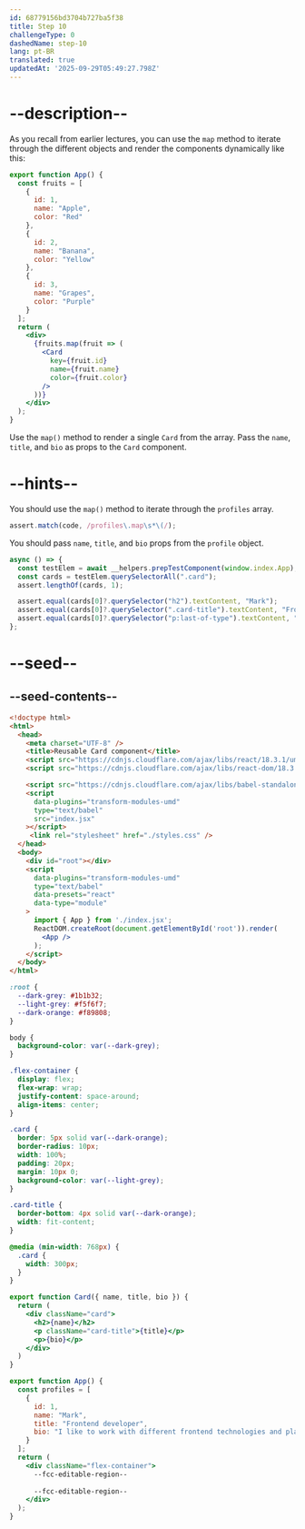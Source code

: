 ```yaml
---
id: 68779156bd3704b727ba5f38
title: Step 10
challengeType: 0
dashedName: step-10
lang: pt-BR
translated: true
updatedAt: '2025-09-29T05:49:27.798Z'
---
```


# --description--

As you recall from earlier lectures, you can use the `map` method to iterate through the different objects and render the components dynamically like this:

```jsx
export function App() {
  const fruits = [
    {
      id: 1,
      name: "Apple",
      color: "Red"
    },
    {
      id: 2,
      name: "Banana",
      color: "Yellow"
    },
    {
      id: 3,
      name: "Grapes",
      color: "Purple"
    }
  ];
  return (
    <div>
      {fruits.map(fruit => (
        <Card
          key={fruit.id}
          name={fruit.name}
          color={fruit.color}
        />
      ))}
    </div>
  );
}
```

Use the `map()` method to render a single `Card` from the array. Pass the `name`, `title`, and `bio` as props to the `Card` component.

# --hints--

You should use the `map()` method to iterate through the `profiles` array.

```js
assert.match(code, /profiles\.map\s*\(/);
```

You should pass `name`, `title`, and `bio` props from the `profile` object.

```js
async () => {
  const testElem = await __helpers.prepTestComponent(window.index.App);
  const cards = testElem.querySelectorAll(".card");
  assert.lengthOf(cards, 1);

  assert.equal(cards[0]?.querySelector("h2").textContent, "Mark");
  assert.equal(cards[0]?.querySelector(".card-title").textContent, "Frontend developer");
  assert.equal(cards[0]?.querySelector("p:last-of-type").textContent, "I like to work with different frontend technologies and play video games.");
};
```

# --seed--

## --seed-contents--

```html
<!doctype html>
<html>
  <head>
    <meta charset="UTF-8" />
    <title>Reusable Card component</title>
    <script src="https://cdnjs.cloudflare.com/ajax/libs/react/18.3.1/umd/react.development.js"></script>
    <script src="https://cdnjs.cloudflare.com/ajax/libs/react-dom/18.3.1/umd/react-dom.development.js"></script>

    <script src="https://cdnjs.cloudflare.com/ajax/libs/babel-standalone/7.26.3/babel.min.js"></script>
    <script
      data-plugins="transform-modules-umd"
      type="text/babel"
      src="index.jsx"
    ></script>
     <link rel="stylesheet" href="./styles.css" />
  </head>
  <body>
    <div id="root"></div>
    <script
      data-plugins="transform-modules-umd"
      type="text/babel"
      data-presets="react"
      data-type="module"
    >
      import { App } from './index.jsx';
      ReactDOM.createRoot(document.getElementById('root')).render(
        <App />
      );
    </script>
  </body>
</html>
```

```css
:root {
  --dark-grey: #1b1b32;
  --light-grey: #f5f6f7;
  --dark-orange: #f89808;
}

body {
  background-color: var(--dark-grey);
}

.flex-container {
  display: flex;
  flex-wrap: wrap;
  justify-content: space-around;
  align-items: center;
}

.card {
  border: 5px solid var(--dark-orange);
  border-radius: 10px;
  width: 100%;
  padding: 20px;
  margin: 10px 0;
  background-color: var(--light-grey);
}

.card-title {
  border-bottom: 4px solid var(--dark-orange);
  width: fit-content;
}

@media (min-width: 768px) {
  .card {
    width: 300px;
  }
}
```

```jsx
export function Card({ name, title, bio }) {
  return (
    <div className="card">
      <h2>{name}</h2>
      <p className="card-title">{title}</p>
      <p>{bio}</p>
    </div>
  )
}

export function App() {
  const profiles = [
    {
      id: 1,
      name: "Mark",
      title: "Frontend developer",
      bio: "I like to work with different frontend technologies and play video games."
    }
  ];
  return (
    <div className="flex-container">
      --fcc-editable-region--
     
      --fcc-editable-region--
    </div>
  );
}
```
